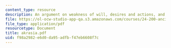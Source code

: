 ```yaml
---
content_type: resource
description: An argument on weakness of will, desires and actions, and possible responses.
file: https://ol-ocw-studio-app-qa.s3.amazonaws.com/courses/24-200-ancient-philosophy-fall-2004/f98a2982e6d0da95adfbf47eb6608f7c_akrasia.pdf
file_type: application/pdf
resourcetype: Document
title: akrasia.pdf
uid: f98a2982-e6d0-da95-adfb-f47eb6608f7c
---
```

